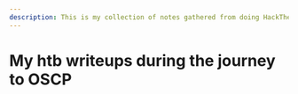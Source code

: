 ```yaml
---
description: This is my collection of notes gathered from doing HackTheBox boxes.
---
```


# My htb writeups during the journey to OSCP

